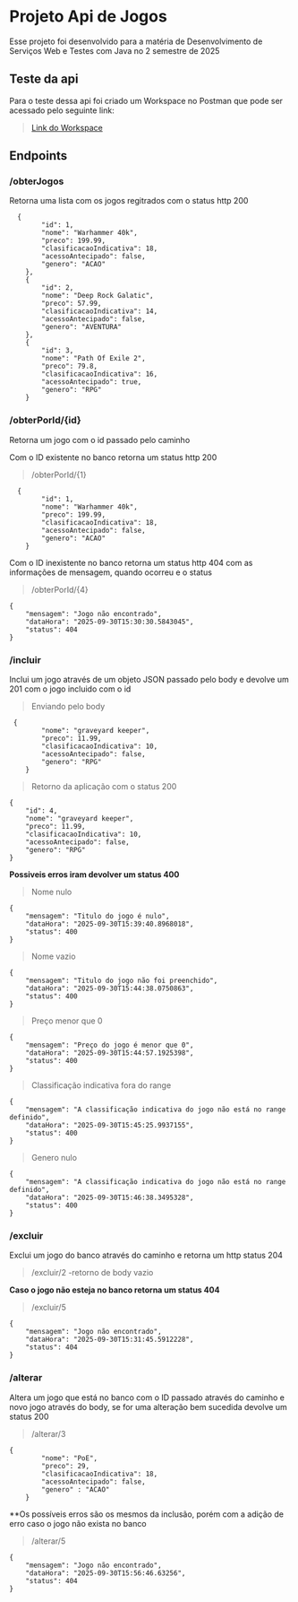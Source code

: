 # Projeto Api de Jogos

Esse projeto foi desenvolvido para a matéria de Desenvolvimento de Serviços Web e Testes com Java
no 2 semestre de 2025

## Teste da api
Para o teste dessa api foi criado um Workspace no Postman que pode ser acessado pelo seguinte link:
>[Link do Workspace](https://www.postman.com/isaacrodrigues-1576462/dr3-tp3)

## Endpoints

### /obterJogos
Retorna uma lista com os jogos regitrados com o status http 200

```
  {
        "id": 1,
        "nome": "Warhammer 40k",
        "preco": 199.99,
        "clasificacaoIndicativa": 18,
        "acessoAntecipado": false,
        "genero": "ACAO"
    },
    {
        "id": 2,
        "nome": "Deep Rock Galatic",
        "preco": 57.99,
        "clasificacaoIndicativa": 14,
        "acessoAntecipado": false,
        "genero": "AVENTURA"
    },
    {
        "id": 3,
        "nome": "Path Of Exile 2",
        "preco": 79.8,
        "clasificacaoIndicativa": 16,
        "acessoAntecipado": true,
        "genero": "RPG"
    }
```


### /obterPorId/{id}
Retorna um jogo com o id passado pelo caminho

Com o ID existente no banco retorna um status http 200
>/obterPorId/{1}

```
  {
        "id": 1,
        "nome": "Warhammer 40k",
        "preco": 199.99,
        "clasificacaoIndicativa": 18,
        "acessoAntecipado": false,
        "genero": "ACAO"
    }
```


Com o ID inexistente no banco retorna um status http 404 com as informações de mensagem, quando ocorreu e o status
>/obterPorId/{4}

```
{
    "mensagem": "Jogo não encontrado",
    "dataHora": "2025-09-30T15:30:30.5843045",
    "status": 404
}
```


### /incluir
Inclui um jogo através de um objeto JSON passado pelo body e devolve um 201 com o jogo incluido com o id

>Enviando pelo body

```
 {
        "nome": "graveyard keeper",
        "preco": 11.99,
        "clasificacaoIndicativa": 10,
        "acessoAntecipado": false,
        "genero": "RPG"
    }
```


>Retorno da aplicação com o status 200

```
{
    "id": 4,
    "nome": "graveyard keeper",
    "preco": 11.99,
    "clasificacaoIndicativa": 10,
    "acessoAntecipado": false,
    "genero": "RPG"
}
```
**Possiveis erros iram devolver um status 400**
>Nome nulo
```
{
    "mensagem": "Titulo do jogo é nulo",
    "dataHora": "2025-09-30T15:39:40.8968018",
    "status": 400
}
```
>Nome vazio
```
{
    "mensagem": "Titulo do jogo não foi preenchido",
    "dataHora": "2025-09-30T15:44:38.0750863",
    "status": 400
}
```
>Preço menor que 0
```
{
    "mensagem": "Preço do jogo é menor que 0",
    "dataHora": "2025-09-30T15:44:57.1925398",
    "status": 400
}
```
>Classificação indicativa fora do range
```
{
    "mensagem": "A classificação indicativa do jogo não está no range definido",
    "dataHora": "2025-09-30T15:45:25.9937155",
    "status": 400
}
```
>Genero nulo
```
{
    "mensagem": "A classificação indicativa do jogo não está no range definido",
    "dataHora": "2025-09-30T15:46:38.3495328",
    "status": 400
}
```

### /excluir
Exclui um jogo do banco através do caminho e retorna um http status 204
>/excluir/2
-retorno de body vazio

**Caso o jogo não esteja no banco retorna um status 404**
>/excluir/5
```
{
    "mensagem": "Jogo não encontrado",
    "dataHora": "2025-09-30T15:31:45.5912228",
    "status": 404
}
```

### /alterar
Altera um jogo que está no banco com o ID passado através do caminho e novo jogo através do body, se for uma alteração bem sucedida devolve um status 200
>/alterar/3
```
{
        "nome": "PoE",
        "preco": 29,
        "clasificacaoIndicativa": 18,
        "acessoAntecipado": false,
        "genero" : "ACAO"
    }
```
**Os possíveis erros são os mesmos da inclusão, porém com a adição de erro caso o jogo não exista no banco
>/alterar/5
```
{
    "mensagem": "Jogo não encontrado",
    "dataHora": "2025-09-30T15:56:46.63256",
    "status": 404
}
```





